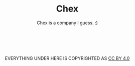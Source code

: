 <h1 align="center">Chex</h1>
<p align="center">Chex is a company I guess. :)</p>
<br>
<br>
<br>
<br>
<p scale=5, align="center">EVERYTHING UNDER HERE IS COPYRIGHTED AS <a href="https://creativecommons.org/licenses/by/4.0">CC BY 4.0</a></p>
